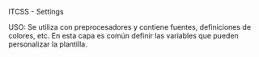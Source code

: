 ITCSS - Settings

USO: Se utiliza con preprocesadores y contiene fuentes, definiciones de colores, etc. En esta capa es común definir las variables que pueden personalizar la plantilla.